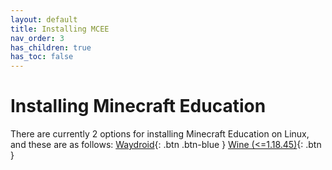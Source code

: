 ```yaml
---
layout: default
title: Installing MCEE
nav_order: 3
has_children: true
has_toc: false
---
```


# Installing Minecraft Education
There are currently 2 options for installing Minecraft Education on Linux, and these are as follows:
[Waydroid](https://mceelinux.github.io/docs/installing/waydroid){: .btn .btn-blue }
[Wine (<=1.18.45)](https://mceelinux.github.io/docs/installing/wine){: .btn }